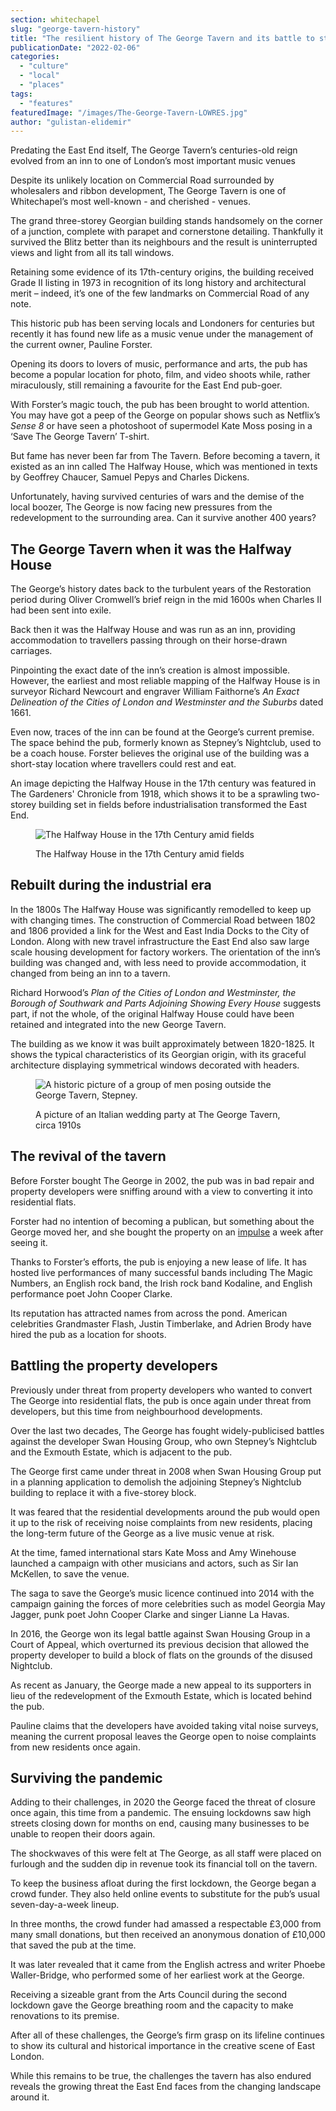 ```yaml
---
section: whitechapel
slug: "george-tavern-history"
title: "The resilient history of The George Tavern and its battle to stay"
publicationDate: "2022-02-06"
categories: 
  - "culture"
  - "local"
  - "places"
tags: 
  - "features"
featuredImage: "/images/The-George-Tavern-LOWRES.jpg"
author: "gulistan-elidemir"
---
```


Predating the East End itself, The George Tavern’s centuries-old reign evolved from an inn to one of London’s most important music venues

Despite its unlikely location on Commercial Road surrounded by wholesalers and ribbon development, The George Tavern is one of Whitechapel’s most well-known - and cherished - venues. 

The grand three-storey Georgian building stands handsomely on the corner of a junction, complete with parapet and cornerstone detailing. Thankfully it survived the Blitz better than its neighbours and the result is uninterrupted views and light from all its tall windows. 

Retaining some evidence of its 17th-century origins, the building received Grade II listing in 1973 in recognition of its long history and architectural merit – indeed, it’s one of the few landmarks on Commercial Road of any note.

This historic pub has been serving locals and Londoners for centuries but recently it has found new life as a music venue under the management of the current owner, Pauline Forster.

Opening its doors to lovers of music, performance and arts, the pub has become a popular location for photo, film, and video shoots while, rather miraculously, still remaining a favourite for the East End pub-goer. 

With Forster’s magic touch, the pub has been brought to world attention. You may have got a peep of the George on popular shows such as Netflix’s _Sense 8_ or have seen a photoshoot of supermodel Kate Moss posing in a ‘Save The George Tavern’ T-shirt. 

But fame has never been far from The Tavern. Before becoming a tavern, it existed as an inn called The Halfway House, which was mentioned in texts by Geoffrey Chaucer, Samuel Pepys and Charles Dickens.

Unfortunately, having survived centuries of wars and the demise of the local boozer, The George is now facing new pressures from the redevelopment to the surrounding area. Can it survive another 400 years? 

## The George Tavern when it was the Halfway House

The George’s history dates back to the turbulent years of the Restoration period during Oliver Cromwell’s brief reign in the mid 1600s when Charles II had been sent into exile. 

Back then it was the Halfway House and was run as an inn, providing accommodation to travellers passing through on their horse-drawn carriages. 

Pinpointing the exact date of the inn’s creation is almost impossible. However, the earliest and most reliable mapping of the Halfway House is in surveyor Richard Newcourt and engraver William Faithorne’s _An Exact Delineation of the Cities of London and Westminster and the Suburbs_ dated 1661. 

Even now, traces of the inn can be found at the George’s current premise. The space behind the pub, formerly known as Stepney’s Nightclub, used to be a coach house. Forster believes the original use of the building was a short-stay location where travellers could rest and eat. 

An image depicting the Halfway House in the 17th century was featured in The Gardeners' Chronicle from 1918, which shows it to be a sprawling two-storey building set in fields before industrialisation transformed the East End.

<figure>

![The Halfway House in the 17th Century amid fields](/images/Halfway-House-in-the-17th-Century.jpeg)

<figcaption>

The Halfway House in the 17th Century amid fields

</figcaption>

</figure>

## Rebuilt during the industrial era

In the 1800s The Halfway House was significantly remodelled to keep up with changing times. The construction of Commercial Road between 1802 and 1806 provided a link for the West and East India Docks to the City of London. Along with new travel infrastructure the East End also saw large scale housing development for factory workers. The orientation of the inn’s building was changed and, with less need to provide accommodation, it changed from being an inn to a tavern.

Richard Horwood’s _Plan of the Cities of London and Westminster, the Borough of Southwark and Parts Adjoining Showing Every House_ suggests part, if not the whole, of the original Halfway House could have been retained and integrated into the new George Tavern. 

The building as we know it was built approximately between 1820-1825. It shows the typical characteristics of its Georgian origin, with its graceful architecture displaying symmetrical windows decorated with headers. 

<figure>

![A historic picture of a group of men posing outside the George Tavern, Stepney.](/images/old-pic-george.jpg)

<figcaption>

A picture of an Italian wedding party at The George Tavern, circa 1910s

</figcaption>

</figure>

## The revival of the tavern 

Before Forster bought The George in 2002, the pub was in bad repair and property developers were sniffing around with a view to converting it into residential flats. 

Forster had no intention of becoming a publican, but something about the George moved her, and she bought the property on an [impulse](https://spitalfieldslife.com/2013/08/31/at-the-george-tavern/) a week after seeing it.

Thanks to Forster’s efforts, the pub is enjoying a new lease of life. It has hosted live performances of many successful bands including The Magic Numbers, an English rock band, the Irish rock band Kodaline, and English performance poet John Cooper Clarke. 

Its reputation has attracted names from across the pond. American celebrities Grandmaster Flash, Justin Timberlake, and Adrien Brody have hired the pub as a location for shoots.

## Battling the property developers

Previously under threat from property developers who wanted to convert The George into residential flats, the pub is once again under threat from developers, but this time from neighbourhood developments. 

Over the last two decades, The George has fought widely-publicised battles against the developer Swan Housing Group, who own Stepney’s Nightclub and the Exmouth Estate, which is adjacent to the pub.

The George first came under threat in 2008 when Swan Housing Group put in a planning application to demolish the adjoining Stepney’s Nightclub building to replace it with a five-storey block. 

It was feared that the residential developments around the pub would open it up to the risk of receiving noise complaints from new residents, placing the long-term future of the George as a live music venue at risk.

At the time, famed international stars Kate Moss and Amy Winehouse launched a campaign with other musicians and actors, such as Sir Ian McKellen, to save the venue. 

The saga to save the George’s music licence continued into 2014 with the campaign gaining the forces of more celebrities such as model Georgia May Jagger, punk poet John Cooper Clarke and singer Lianne La Havas. 

In 2016, the George won its legal battle against Swan Housing Group in a Court of Appeal, which overturned its previous decision that allowed the property developer to build a block of flats on the grounds of the disused Nightclub.

As recent as January, the George made a new appeal to its supporters in lieu of the redevelopment of the Exmouth Estate, which is located behind the pub. 

Pauline claims that the developers have avoided taking vital noise surveys, meaning the current proposal leaves the George open to noise complaints from new residents once again.

## Surviving the pandemic

Adding to their challenges, in 2020 the George faced the threat of closure once again, this time from a pandemic. The ensuing lockdowns saw high streets closing down for months on end, causing many businesses to be unable to reopen their doors again.

The shockwaves of this were felt at The George, as all staff were placed on furlough and the sudden dip in revenue took its financial toll on the tavern.

To keep the business afloat during the first lockdown, the George began a crowd funder. They also held online events to substitute for the pub’s usual seven-day-a-week lineup. 

In three months, the crowd funder had amassed a respectable £3,000 from many small donations, but then received an anonymous donation of £10,000 that saved the pub at the time. 

It was later revealed that it came from the English actress and writer Phoebe Waller-Bridge, who performed some of her earliest work at the George.

Receiving a sizeable grant from the Arts Council during the second lockdown gave the George breathing room and the capacity to make renovations to its premise. 

After all of these challenges, the George’s firm grasp on its lifeline continues to show its cultural and historical importance in the creative scene of East London. 

While this remains to be true, the challenges the tavern has also endured reveals the growing threat the East End faces from the changing landscape around it.
